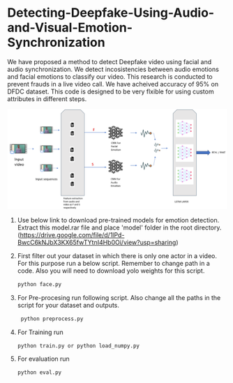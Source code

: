 # Detecting-Deepfake-Using-Audio-and-Visual-Emotion-Synchronization

We have proposed a method to detect Deepfake video using facial and audio synchronization. We detect incosistencies between audio emotions and facial emotions to classify our video. This research is conducted to prevent frauds in a live video call. We have acheived accuracy of 95% on DFDC dataset. This code is designed to be very flxible for using custom attributes in different steps.

![Architecture of our System](Capture.PNG)

1. Use below link to download pre-trained models for emotion detection. Extract this model.rar file and place 'model' folder in the root directory.
(https://drive.google.com/file/d/1lPd-BwcC6kNJbX3KX65fwTYtnI4Hb0Oi/view?usp=sharing)


2. First filter out your dataset in which there is only one actor in a video. For this purpose run a below script. Remember to change path in a code. Also you will need to download yolo weights for this script.  
   ```bash
   python face.py

3. For Pre-procesing run following script. Also change all the paths in the script for your dataset and outputs.
    ```bash
     python preprocess.py

4. For Training run
   ```bash
   python train.py or python load_numpy.py


5. For evaluation run
   ```bash
   python eval.py
